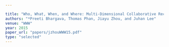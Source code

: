 ```yaml
---

title: "Who, What, When, and Where: Multi-Dimensional Collaborative Recommendations using Tensor Factorization on Sparse User-Generated Data."
authors: "*Preeti Bhargava, Thomas Phan, Jiayu Zhou, and Juhan Lee"
venue: "WWW"
year: 2015
paper_url: "papers/jzhouWWW15.pdf"
type: "selected"
---
```

